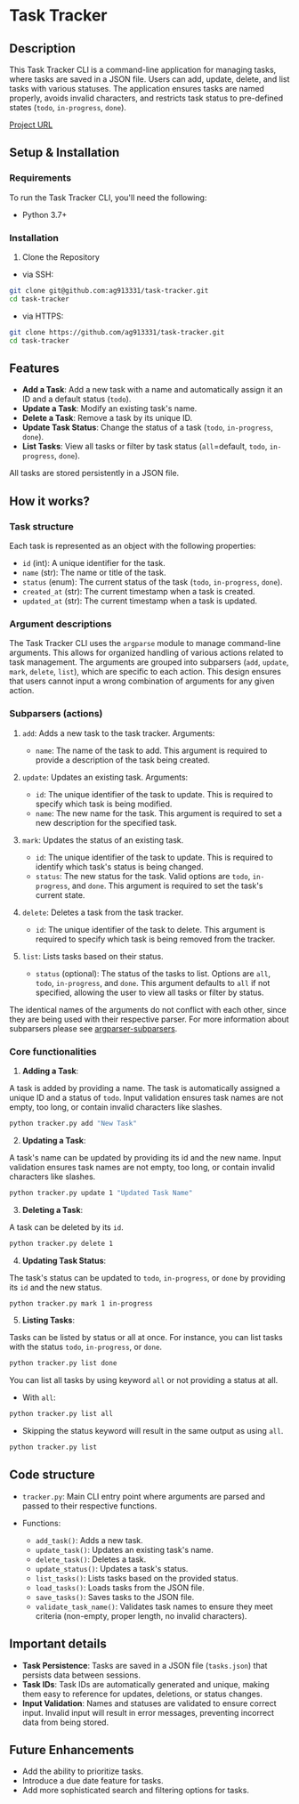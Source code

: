 # Task Tracker

## Description
This Task Tracker CLI is a command-line application for managing tasks, where tasks are saved in a JSON file. Users can add, update, delete, and list tasks with various statuses. The application ensures tasks are named properly, avoids invalid characters, and restricts task status to pre-defined states (`todo`, `in-progress`, `done`).

[Project URL](https://roadmap.sh/projects/task-tracker)

## Setup & Installation

### Requirements
To run the Task Tracker CLI, you'll need the following:
- Python 3.7+

### Installation

1. Clone the Repository

- via SSH:
```bash
git clone git@github.com:ag913331/task-tracker.git
cd task-tracker
```

- via HTTPS:
```bash
git clone https://github.com/ag913331/task-tracker.git
cd task-tracker
```

## Features

- **Add a Task**: Add a new task with a name and automatically assign it an ID and a default status (`todo`).
- **Update a Task**: Modify an existing task's name.
- **Delete a Task**: Remove a task by its unique ID.
- **Update Task Status**: Change the status of a task (`todo`, `in-progress`, `done`).
- **List Tasks**: View all tasks or filter by task status (`all`=default, `todo`, `in-progress`, `done`).

All tasks are stored persistently in a JSON file.

## How it works?

### Task structure
Each task is represented as an object with the following properties:
- `id` (int): A unique identifier for the task.
- `name` (str): The name or title of the task.
- `status` (enum): The current status of the task (`todo`, `in-progress`, `done`).
- `created_at` (str): The current timestamp when a task is created.
- `updated_at` (str): The current timestamp when a task is updated.

### Argument descriptions

The Task Tracker CLI uses the `argparse` module to manage command-line arguments. This allows for organized handling of various actions related to task management. The arguments are grouped into subparsers (`add`, `update`, `mark`, `delete`, `list`), which are specific to each action. This design ensures that users cannot input a wrong combination of arguments for any given action.

### Subparsers (actions)

1. `add`: Adds a new task to the task tracker.
Arguments:
    - `name`: The name of the task to add. This argument is required to provide a description of the task being created.

2. `update`: Updates an existing task.
Arguments:
    - `id`: The unique identifier of the task to update. This is required to specify which task is being modified.
    - `name`: The new name for the task. This argument is required to set a new description for the specified task.

3. `mark`: Updates the status of an existing task.
    - `id`: The unique identifier of the task to update. This is required to identify which task's status is being changed.
    - `status`: The new status for the task. Valid options are `todo`, `in-progress`, and `done`. This argument is required to set the task's current state.

4. `delete`: Deletes a task from the task tracker.
    - `id`: The unique identifier of the task to delete. This argument is required to specify which task is being removed from the tracker.

5. `list`: Lists tasks based on their status.
    - `status` (optional): The status of the tasks to list. Options are `all`, `todo`, `in-progress`, and `done`. This argument defaults to `all` if not specified, allowing the user to view all tasks or filter by status.

The identical names of the arguments do not conflict with each other, since they are being used with their respective parser. For more information about subparsers please see [argparser-subparsers](https://docs.python.org/3/library/argparse.html#sub-commands).


### Core functionalities
1. **Adding a Task**:

A task is added by providing a name. The task is automatically assigned a unique ID and a status of `todo`. Input validation ensures task names are not empty, too long, or contain invalid characters like slashes.

```bash
python tracker.py add "New Task"
```

2. **Updating a Task**:

A task's name can be updated by providing its id and the new name. Input validation ensures task names are not empty, too long, or contain invalid characters like slashes.

```bash
python tracker.py update 1 "Updated Task Name"
```

3. **Deleting a Task**:

A task can be deleted by its `id`.

```bash
python tracker.py delete 1
```

4. **Updating Task Status**:

The task's status can be updated to `todo`, `in-progress`, or `done` by providing its `id` and the new status.

```bash
python tracker.py mark 1 in-progress
```

5. **Listing Tasks**:

Tasks can be listed by status or all at once. For instance, you can list tasks with the status `todo`, `in-progress`, or `done`.

```bash
python tracker.py list done
```

You can list all tasks by using keyword `all` or not providing a status at all.

- With `all`:
```bash
python tracker.py list all
```

- Skipping the status keyword will result in the same output as using `all`.
```bash
python tracker.py list
```

## Code structure

- `tracker.py`: Main CLI entry point where arguments are parsed and passed to their respective functions.

- Functions:
    - `add_task()`: Adds a new task.
    - `update_task()`: Updates an existing task's name.
    - `delete_task()`: Deletes a task.
    - `update_status()`: Updates a task's status.
    - `list_tasks()`: Lists tasks based on the provided status.
    - `load_tasks()`: Loads tasks from the JSON file.
    - `save_tasks()`: Saves tasks to the JSON file.
    - `validate_task_name()`: Validates task names to ensure they meet criteria (non-empty, proper length, no invalid characters).

## Important details

- **Task Persistence**: Tasks are saved in a JSON file (`tasks.json`) that persists data between sessions.
- **Task IDs**: Task IDs are automatically generated and unique, making them easy to reference for updates, deletions, or status changes.
- **Input Validation**: Names and statuses are validated to ensure correct input. Invalid input will result in error messages, preventing incorrect data from being stored.

## Future Enhancements

- Add the ability to prioritize tasks.
- Introduce a due date feature for tasks.
- Add more sophisticated search and filtering options for tasks.